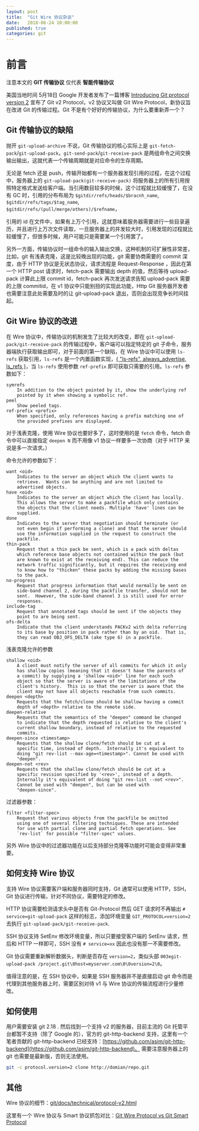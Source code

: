 ```yaml
---
layout: post
title:  "Git Wire 协议杂谈"
date:   2018-06-24 10:00:00
published: true
categories: git
---
```


# 前言

注意本文的 **GIT 传输协议** 仅代表 **智能传输协议**

美国当地时间 5月18日 Google 开发者发布了一篇博客 [Introducing Git protocol version 2](https://opensource.googleblog.com/2018/05/introducing-git-protocol-version-2.html) 宣布了 Git v2 Protocol，v2 协议又叫做 Git Wire Protocol，新协议旨在改进 Git 的传输过程。Git 不是有个好好的传输协议，为什么要重新弄一个？

## Git 传输协议的缺陷

抛开 `git-upload-archive` 不说，Git 传输协议的核心实际上是 `git-fetch-pack`/`git-upload-pack`，`git-send-pack`/`git-receive-pack` 是两组命令之间交换输出输出，这就代表一个传输周期就是对应命令的生存周期。

无论是 fetch 还是 push，传输开始都有一个服务器发现引用的过程，在这个过程中，服务器上的 `git-upload-pack(git-receive-pack)` 将服务器上的所有引用按照特定格式发送给客户端。当引用数目较多的时候，这个过程就比较缓慢了，在没有 GC 时，引用的分布布局为 
`$gitdir/refs/heads/$bracnh_name`,
`$gitdir/refs/tags/$tag_name`,
`$gitdir/refs/(pull/merge/others)/$refname`，

引用的 id 在文件中，如果有上万个引用，这就意味着服务器需要进行一些目录遍历，并且进行上万次文件读取，一旦服务器上的并发较大时，引用发现的过程就比较缓慢了，但很多时候，用户可能只是需要某一个引用罢了。

另外一方面，传输协议时一组命令的输入输出交换，这种机制的可扩展性非常差，比如，git 有浅表克隆，这是比较晚出现的功能，git 需要协商需要的 commit 深度，由于 HTTP 协议是无状态协议，请求流程是 Request-Response ，因此在第一个 HTTP post 请求时，fetch-pack 需要输出 depth 的值，然后等待 upload-pack 计算此上限 commit id，fetch-pack 再次发送请求告知 upload-pack 需要的上限 commitid，在 v1 协议中只能别扭的实现此功能，Http Git 服务器开发者也需要注意此处需要及时的让 git-upload-pack 退出，否则会出现竞争长时间挂起。

## Git Wire  协议的改进

在 Wire 协议中，传输协议的机制发生了比较大的改变，即在 `git-upload-pack/git-receive-pack` 的传输过程中，客户端可以指定特定的 git 子命令，服务器端执行获取输出即可，对于前面的第一个缺陷，在 Wire 协议中可以使用 `ls-refs` 获取引用，`ls-refs` 是一个内置函数实现，[{ "ls-refs", always_advertise, ls_refs }](https://github.com/git/git/blob/e144d126d74f5d2702870ca9423743102eec6fcd/serve.c#L57)，当 `ls-refs` 使用参数 `ref-prefix` 即可获取只需要的引用。`ls-refs` 参数如下：

```
symrefs
    In addition to the object pointed by it, show the underlying ref
    pointed by it when showing a symbolic ref.
peel
    Show peeled tags.
ref-prefix <prefix>
    When specified, only references having a prefix matching one of
    the provided prefixes are displayed.
```

对于浅表克隆，使用 Wire 协议也要好多了，这时使用的是 `fetch` 命令，fetch 命令中可以直接指定 `deepen N` 而不用像 v1 协议一样要多一次协商（对于 HTTP 来说是多一次请求。）

命令允许的参数如下：

```
want <oid>
    Indicates to the server an object which the client wants to
    retrieve.  Wants can be anything and are not limited to
    advertised objects.
have <oid>
    Indicates to the server an object which the client has locally.
    This allows the server to make a packfile which only contains
    the objects that the client needs. Multiple 'have' lines can be
    supplied.
done
    Indicates to the server that negotiation should terminate (or
    not even begin if performing a clone) and that the server should
    use the information supplied in the request to construct the
    packfile.
thin-pack
    Request that a thin pack be sent, which is a pack with deltas
    which reference base objects not contained within the pack (but
    are known to exist at the receiving end). This can reduce the
    network traffic significantly, but it requires the receiving end
    to know how to "thicken" these packs by adding the missing bases
    to the pack.
no-progress
    Request that progress information that would normally be sent on
    side-band channel 2, during the packfile transfer, should not be
    sent.  However, the side-band channel 3 is still used for error
    responses.
include-tag
    Request that annotated tags should be sent if the objects they
    point to are being sent.
ofs-delta
    Indicate that the client understands PACKv2 with delta referring
    to its base by position in pack rather than by an oid.  That is,
    they can read OBJ_OFS_DELTA (ake type 6) in a packfile.
```

浅表克隆允许的参数

```
shallow <oid>
    A client must notify the server of all commits for which it only
    has shallow copies (meaning that it doesn't have the parents of
    a commit) by supplying a 'shallow <oid>' line for each such
    object so that the server is aware of the limitations of the
    client's history.  This is so that the server is aware that the
    client may not have all objects reachable from such commits.
deepen <depth>
    Requests that the fetch/clone should be shallow having a commit
    depth of <depth> relative to the remote side.
deepen-relative
    Requests that the semantics of the "deepen" command be changed
    to indicate that the depth requested is relative to the client's
    current shallow boundary, instead of relative to the requested
    commits.
deepen-since <timestamp>
    Requests that the shallow clone/fetch should be cut at a
    specific time, instead of depth.  Internally it's equivalent to
    doing "git rev-list --max-age=<timestamp>". Cannot be used with
    "deepen".
deepen-not <rev>
    Requests that the shallow clone/fetch should be cut at a
    specific revision specified by '<rev>', instead of a depth.
    Internally it's equivalent of doing "git rev-list --not <rev>".
    Cannot be used with "deepen", but can be used with
    "deepen-since".
```

过滤器参数：

```
filter <filter-spec>
    Request that various objects from the packfile be omitted
    using one of several filtering techniques. These are intended
    for use with partial clone and partial fetch operations. See
    `rev-list` for possible "filter-spec" values.
```

另外 Wire 协议中的过滤器功能在以后支持部分克隆等功能时可能会变得非常重要。

## 如何支持 Wire 协议

支持 Wire 协议需要客户端和服务器同时支持，Git 通常可以使用 HTTP，SSH，Git 协议进行传输，针对不同协议，需要特定的修改。

HTTP 协议需要检测请求头中是否有 Git-Protocol 然后 GET 请求时不再输出 `# service=git-upload-pack` 这样的标志，添加环境变量 `GIT_PROTOCOL=version=2` 去执行 `git-upload-pack/git-receive-pack`.

SSH 协议支持 SetEnv 修改环境变量，所以只要接受客户端的 SetEnv 请求，然后和 HTTP 一样即可，SSH 没有 `# service=xx` 因此也没有那一不需要修改。

Git 协议需要重新解析数据头，判断是否存在 `version=2`，类似头部 `003egit-upload-pack /project.git\0host=myserver.com\0\0version=2\0`。

值得注意的是，在 SSH 协议中，如果是 SSH 服务器并不是直接启动 git 命令而是代理到其他服务器上时，需要区别对待 v1 与 Wire 协议的传输流程进行少量修改。

## 如何使用

用户需要安装 git 2.18 . 然后找到一个支持 v2 的服务器，目前主流的 Git 托管平台都暂不支持（除了 Google 的），官方的 git-http-backend 支持，这里有一个笔者贡献的 git-http-backend 已经支持：[https://github.com/asim/git-http-backend](https://github.com/asim/git-http-backend)。 需要注意服务器上的 git 也需要是最新版，否则无法使用。

```sh
git -c protocol.version=2 clone http://domian/repo.git
```

## 其他

Wire 协议的细节：[git/docs/technical/protocol-v2.html](https://mirrors.edge.kernel.org/pub/software/scm/git/docs/technical/protocol-v2.html)

这里有一个 Wire 协议与 Smart 协议抓包对比：[Git Wire Protocol vs Git Smart Protocol](https://gitee.com/ipvb/codes/y1b4ew3vqfgom5298iznh69)
